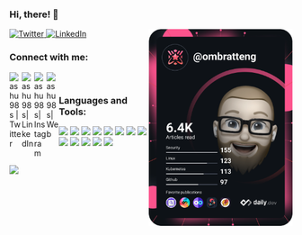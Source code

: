 ###   Hi, there! 👋  

<div align="left">
  <a href="https://twitter.com/98_ashirbad">
    <img
      src="https://img.shields.io/twitter/follow/98_ashirbad?label=Twitter&logo=twitter&style=flat-square&color=1da1f2&logoColor=ffffff"
      alt="Twitter"
    />
  </a>
  <a href="https://linkedin.com/in/ashirbad98">
    <img
      src="https://img.shields.io/static/v1?logo=linkedin&style=flat-square&color=0072b1&label=LinkedIn&message=%E2%98%86"
      alt="LinkedIn"
    />
  </a>

  <a href="https://api.daily.dev/get?r=ashu98s" target="_blank">
    <img
      width="256"
      align="right"
      src="https://raw.githubusercontent.com/omBratteng/omBratteng/devcard/devcard.svg"
    />
  </a>
</div>


### Connect with me:

[<img align="left" alt="ashu98s | Twitter" width="22px" src="https://cdn.jsdelivr.net/npm/simple-icons@v3/icons/twitter.svg" />](https://twitter.com/98_ashirbad)
[<img align="left" alt="ashu98s| LinkedIn" width="22px" src="https://cdn.jsdelivr.net/npm/simple-icons@v3/icons/linkedin.svg" />](https://www.linkedin.com/in/ashirbad98/)
[<img align="left" alt="ashu98s| Instagram" width="22px" src="https://cdn.jsdelivr.net/npm/simple-icons@v3/icons/instagram.svg" />](https://www.instagram.com/ashirbad.iam/)
[<img align="left" alt="ashu98s| Web" width="22px" src="https://cdn.jsdelivr.net/npm/simple-icons@v3/icons/wordpress.svg" />](https://ashu98s.github.io/)


<br />

### Languages and Tools:
<img src="https://img.shields.io/badge/java-%23ED8B00.svg?&style=for-the-badge&logo=java&logoColor=white" /> <img src="https://img.shields.io/badge/kotlin%20-%236DB33F.svg?&style=for-the-badge&logo=kotlin&logoColor=white"/> <img src="https://img.shields.io/badge/Android-%23DDC84.svg?&style=for-the-badge&logo=Android&logoColor=white"/> <img src="https://img.shields.io/badge/dart-%231572B6.svg?&style=for-the-badge&logo=dart&logoColor=white"> <img src="https://img.shields.io/badge/mysql-%234479A1.svg?&style=for-the-badge&logo=mysql&logoColor=white"> <img src="https://img.shields.io/badge/github-%23181717.svg?&style=for-the-badge&logo=github&logoColor=white"> <img src="https://img.shields.io/badge/git-%23F05032.svg?&style=for-the-badge&logo=git&logoColor=white"> <img src="https://img.shields.io/badge/materialdesign-%231572B6.svg?&style=for-the-badge&logo=material-design&logoColor=white"> <img src="https://img.shields.io/badge/figma-%23ED8B00.svg?&style=for-the-badge&logo=figma&logoColor=white"/> <img src="https://img.shields.io/badge/firebase-%23AD8B00.svg?&style=for-the-badge&logo=firebase&logoColor=white"/> <img src="https://img.shields.io/badge/flutter-%231572B6.svg?&style=for-the-badge&logo=flutter&logoColor=white">  <img src="https://img.shields.io/badge/html5-%23E34F26.svg?&style=for-the-badge&logo=html5&logoColor=white"/> <img src="https://img.shields.io/badge/css3-%231572B6.svg?&style=for-the-badge&logo=css3&logoColor=white">


<br />

<img src="https://github-readme-stats.vercel.app/api?username=ashu98s&&show_icons=true&&title_color=ffffff&icon_color=bb2acf&text_color=daf7dc&bg_color=151515">

